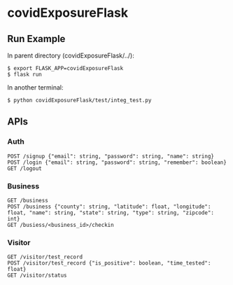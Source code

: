 # covidExposureFlask
## Run Example
In parent directory (covidExposureFlask/../):
```
$ export FLASK_APP=covidExposureFlask
$ flask run
```
In another terminal:
```
$ python covidExposureFlask/test/integ_test.py
```
## APIs
###  Auth
```
POST /signup {"email": string, "password": string, "name": string}
POST /login {"email": string, "password": string, "remember": boolean}
GET /logout
```

### Business
```
GET /business
POST /business {"county": string, "latitude": float, "longitude": float, "name": string, "state": string, "type": string, "zipcode": int}
GET /busiess/<business_id>/checkin
```

### Visitor
```
GET /visitor/test_record
POST /visitor/test_record {"is_positive": boolean, "time_tested": float}
GET /visitor/status
```

